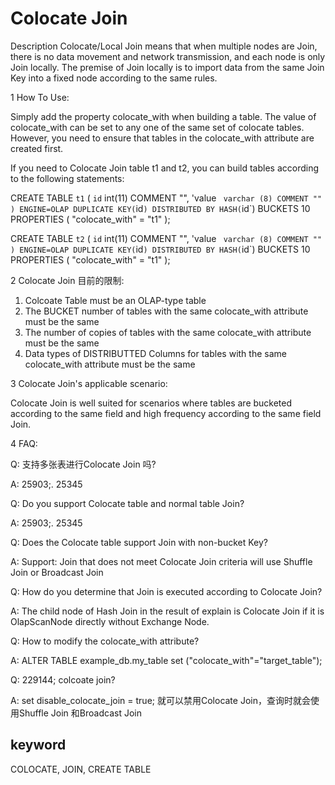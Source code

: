 # Colocate Join
Description
Colocate/Local Join means that when multiple nodes are Join, there is no data movement and network transmission, and each node is only Join locally.
The premise of Join locally is to import data from the same Join Key into a fixed node according to the same rules.

1 How To Use:

Simply add the property colocate_with when building a table. The value of colocate_with can be set to any one of the same set of colocate tables.
However, you need to ensure that tables in the colocate_with attribute are created first.

If you need to Colocate Join table t1 and t2, you can build tables according to the following statements:

CREATE TABLE `t1` (
`id` int(11) COMMENT "",
'value ` varchar (8) COMMENT ""
) ENGINE=OLAP
DUPLICATE KEY(`id`)
DISTRIBUTED BY HASH(`id`) BUCKETS 10
PROPERTIES (
"colocate_with" = "t1"
);

CREATE TABLE `t2` (
`id` int(11) COMMENT "",
'value ` varchar (8) COMMENT ""
) ENGINE=OLAP
DUPLICATE KEY(`id`)
DISTRIBUTED BY HASH(`id`) BUCKETS 10
PROPERTIES (
"colocate_with" = "t1"
);

2 Colocate Join 目前的限制:

1. Colcoate Table must be an OLAP-type table
2. The BUCKET number of tables with the same colocate_with attribute must be the same
3. The number of copies of tables with the same colocate_with attribute must be the same
4. Data types of DISTRIBUTTED Columns for tables with the same colocate_with attribute must be the same

3 Colocate Join's applicable scenario:

Colocate Join is well suited for scenarios where tables are bucketed according to the same field and high frequency according to the same field Join.

4 FAQ:

Q: 支持多张表进行Colocate Join 吗?

A: 25903;. 25345

Q: Do you support Colocate table and normal table Join?

A: 25903;. 25345

Q: Does the Colocate table support Join with non-bucket Key?

A: Support: Join that does not meet Colocate Join criteria will use Shuffle Join or Broadcast Join

Q: How do you determine that Join is executed according to Colocate Join?

A: The child node of Hash Join in the result of explain is Colocate Join if it is OlapScanNode directly without Exchange Node.

Q: How to modify the colocate_with attribute?

A: ALTER TABLE example_db.my_table set ("colocate_with"="target_table");

Q: 229144; colcoate join?

A: set disable_colocate_join = true; 就可以禁用Colocate Join，查询时就会使用Shuffle Join 和Broadcast Join

## keyword

COLOCATE, JOIN, CREATE TABLE

